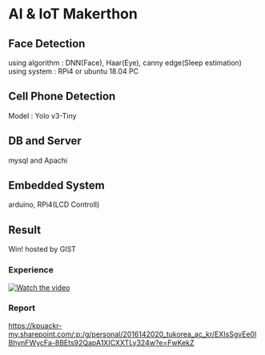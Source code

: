 AI & IoT Makerthon
===================
Face Detection
----------------
using algorithm : DNN(Face), Haar(Eye), canny edge(Sleep estimation)  
using system : RPi4 or ubuntu 18.04 PC

Cell Phone Detection
----------------
Model : Yolo v3-Tiny 

DB and Server
----------------
mysql and Apachi


Embedded System
---------------
arduino, RPi4(LCD Controll)

Result
-------
Win! hosted by GIST

### Experience
[![Watch the video](https://img.youtube.com/vi/ODIgfEjcCvs/maxresdefault.jpg)](https://youtu.be/ODIgfEjcCvs)

### Report 
https://kpuackr-my.sharepoint.com/:p:/g/personal/2016142020_tukorea_ac_kr/EXIsSgvEe0lBhynFWycFa-8BEts92QapA1XICXXTLy324w?e=FwKekZ
